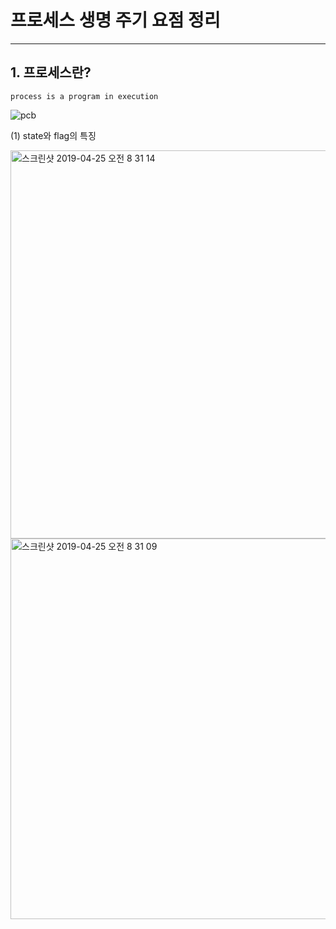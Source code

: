 # 프로세스 생명 주기 요점 정리

---



## 1. 프로세스란?



`process is a program in execution`




![pcb](https://user-images.githubusercontent.com/14533484/56672022-a355bc80-66f0-11e9-96cc-d753efac4108.png)


(1) state와 flag의 특징


<img width="621" alt="스크린샷 2019-04-25 오전 8 31 14" src="https://user-images.githubusercontent.com/14533484/56700301-86db7380-6734-11e9-8d7e-47b70a2f870b.png">


<img width="609" alt="스크린샷 2019-04-25 오전 8 31 09" src="https://user-images.githubusercontent.com/14533484/56700302-86db7380-6734-11e9-9eac-f75c13bc8a6e.png">